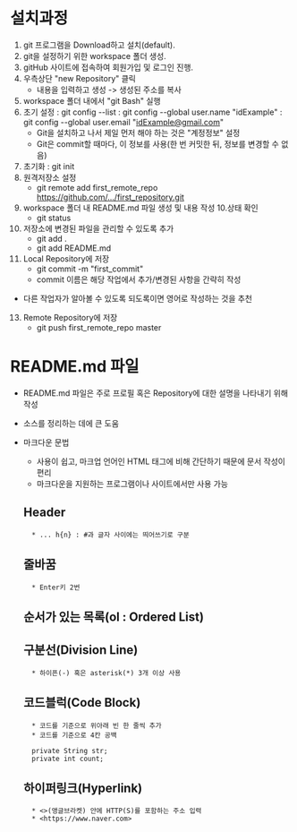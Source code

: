 # 설치과정
1. git 프로그램을 Download하고 설치(default).
2. git을 설정하기 위한 workspace 폴더 생성.
3. gitHub 사이트에 접속하여 회원가입 및 로그인 진행.
4. 우측상단 "new Repository" 클릭
    - 내용을 입력하고 생성 -> 생성된 주소를 복사
5. workspace 폴더 내에서 "git Bash" 실행
6. 초기 설정
    : git config --list
    : git config --global user.name "idExample"
    : git config --global user.email "idExample@gmail.com"
    * Git을 설치하고 나서 제일 먼저 해야 하는 것은 "계정정보" 설정
    * Git은 commit할 때마다, 이 정보를 사용(한 번 커밋한 뒤, 정보를 변경할 수 없음)
7. 초기화
    : git init
8. 원격저장소 설정
    * git remote add first_remote_repo https://github.com/.../first_repository.git
9. workspace 폴더 내 README.md 파일 생성 및 내용 작성
10.상태 확인
    * git status
11. 저장소에 변경된 파일을 관리할 수 있도록 추가
    * git add .
    * git add README.md
12. Local Repository에 저장
    * git commit -m "first_commit"
    * commit 이름은 해당 작업에서 추가/변경된 사항을 간략히 작성
   * 다른 작업자가 알아볼 수 있도록 되도록이면 영어로 작성하는 것을 추천
13. Remote Repository에 저장
    * git push first_remote_repo master

# README.md 파일
* README.md 파일은 주로 프로필 혹은 Repository에 대한 설명을 나타내기 위해 작성
* 소스를 정리하는 데에 큰 도움

* 마크다운 문법
    - 사용이 쉽고, 마크업 언어인 HTML 태그에 비해 간단하기 때문에 문서 작성이 편리
    - 마크다운을 지원하는 프로그램이나 사이트에서만 사용 가능
    ## Header
        * ... h{n} : #과 글자 사이에는 띄어쓰기로 구분

    ## 줄바꿈
        * Enter키 2번

    ## 순서가 있는 목록(ol : Ordered List)

    ## 구분선(Division Line)
        * 하이픈(-) 혹은 asterisk(*) 3개 이상 사용

    ## 코드블럭(Code Block)
        * 코드를 기준으로 위아래 빈 한 줄씩 추가
        * 코드를 기준으로 4칸 공백

        private String str;
        private int count;

    ## 하이퍼링크(Hyperlink)
        * <>(앵글브라켓) 안에 HTTP(S)를 포함하는 주소 입력
        * <https://www.naver.com>

